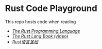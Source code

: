 # Rust Code Playground

This repo hosts code when reading

- [*The Rust Programming Language*](https://doc.rust-lang.org/book/)
- [*The Rust Lang Book* (video)](https://www.youtube.com/playlist?list=PLai5B987bZ9CoVR-QEIN9foz4QCJ0H2Y8)
- [*Rust语言圣经*](https://course.rs/about-book.html)

